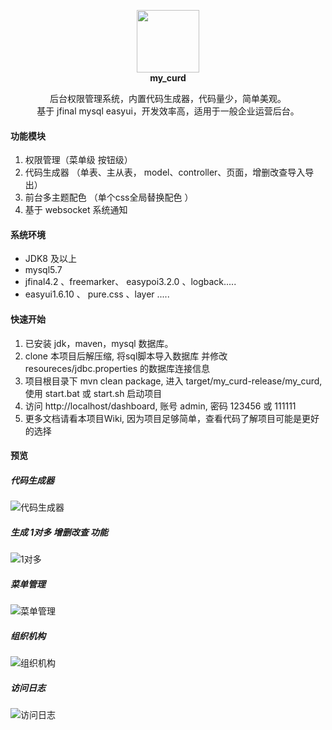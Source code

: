 
<p align="center" style='font-weight:bold'>
    <img src="https://raw.githubusercontent.com/qinyou/my_curd/master/preview/logo.png" width="100">
    <br/>
    <b>my_curd</b>
    <p align="center">
        后台权限管理系统，内置代码生成器，代码量少，简单美观。
        <br>
        基于 jfinal mysql easyui，开发效率高，适用于一般企业运营后台。
    </p>
</p>

#### 功能模块
1. 权限管理（菜单级 按钮级）
2. 代码生成器 （单表、主从表， model、controller、页面，增删改查导入导出）
3. 前台多主题配色  （单个css全局替换配色 ）
4. 基于 websocket 系统通知

#### 系统环境
-  JDK8 及以上
-  mysql5.7
-  jfinal4.2 、freemarker、 easypoi3.2.0 、logback.....
-  easyui1.6.10 、 pure.css 、layer .....

#### 快速开始
1. 已安装 jdk，maven，mysql 数据库。
2. clone 本项目后解压缩, 将sql脚本导入数据库 并修改 resoureces/jdbc.properties 的数据库连接信息
3. 项目根目录下 mvn clean package, 进入 target/my_curd-release/my_curd, 使用 start.bat 或 start.sh 启动项目
4. 访问 http://localhost/dashboard, 账号 admin, 密码 123456 或 111111
5. 更多文档请看本项目Wiki, 因为项目足够简单，查看代码了解项目可能是更好的选择

#### 预览
##### 代码生成器
![代码生成器](https://raw.githubusercontent.com/qinyou/my_curd/master/preview/gen.png "gen.png")

##### 生成 1对多 增删改查 功能
![1对多](https://raw.githubusercontent.com/qinyou/my_curd/master/preview/1tn.png "1tn.png")

##### 菜单管理
![菜单管理](https://raw.githubusercontent.com/qinyou/my_curd/master/preview/menu.png "menu.png")

##### 组织机构
![组织机构](https://raw.githubusercontent.com/qinyou/my_curd/master/preview/org.png "org.png")

##### 访问日志
![访问日志](https://raw.githubusercontent.com/qinyou/my_curd/master/preview/log.png "log.png")


